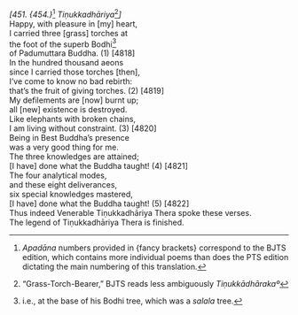 *\[451. {454.}*[^1] *Tiṇukkadhāriya*[^2]*\]*  
Happy, with pleasure in \[my\] heart,  
I carried three \[grass\] torches at  
the foot of the superb Bodhi[^3]  
of Padumuttara Buddha. (1) \[4818\]  
In the hundred thousand aeons  
since I carried those torches \[then\],  
I’ve come to know no bad rebirth:  
that’s the fruit of giving torches. (2) \[4819\]  
My defilements are \[now\] burnt up;  
all \[new\] existence is destroyed.  
Like elephants with broken chains,  
I am living without constraint. (3) \[4820\]  
Being in Best Buddha’s presence  
was a very good thing for me.  
The three knowledges are attained;  
\[I have\] done what the Buddha taught! (4) \[4821\]  
The four analytical modes,  
and these eight deliverances,  
six special knowledges mastered,  
\[I have\] done what the Buddha taught! (5) \[4822\]  
Thus indeed Venerable Tiṇukkadhāriya Thera spoke these verses.  
The legend of Tiṇukkadhāriya Thera is finished.  
[^1]: *Apadāna* numbers provided in {fancy brackets} correspond to the
    BJTS edition, which contains more individual poems than does the PTS
    edition dictating the main numbering of this translation.  
[^2]: “Grass-Torch-Bearer,” BJTS reads less ambiguously
    *Tiṇukkādhārakaº*  
[^3]: i.e., at the base of his Bodhi tree, which was a *salala* tree.
